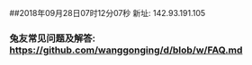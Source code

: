 ##2018年09月28日07时12分07秒 新址: 142.93.191.105
### 兔友常见问题及解答: https://github.com/wanggonging/d/blob/w/FAQ.md
